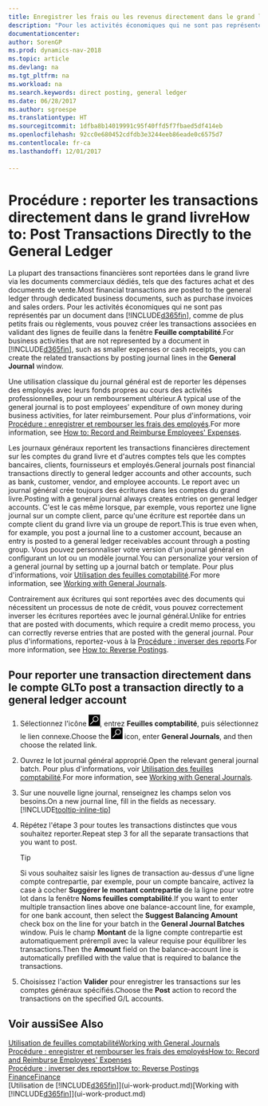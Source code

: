 ```yaml
---
title: Enregistrer les frais ou les revenus directement dans le grand livre
description: "Pour les activités économiques qui ne sont pas représentées par un document, comme de plus petits frais ou règlements, vous pouvez créer les transactions associées en reportant des lignes de journal dans la fenêtre Journal général."
documentationcenter: 
author: SorenGP
ms.prod: dynamics-nav-2018
ms.topic: article
ms.devlang: na
ms.tgt_pltfrm: na
ms.workload: na
ms.search.keywords: direct posting, general ledger
ms.date: 06/28/2017
ms.author: sgroespe
ms.translationtype: HT
ms.sourcegitcommit: 1dfba8b14019991c95f40ffd5f7fbaed5df414eb
ms.openlocfilehash: 92cc0e680452cdfdb3e3244eeb86eade0c6575d7
ms.contentlocale: fr-ca
ms.lasthandoff: 12/01/2017

---
```

# <a name="how-to-post-transactions-directly-to-the-general-ledger"></a><span data-ttu-id="e7318-103">Procédure : reporter les transactions directement dans le grand livre</span><span class="sxs-lookup"><span data-stu-id="e7318-103">How to: Post Transactions Directly to the General Ledger</span></span>
<span data-ttu-id="e7318-104">La plupart des transactions financières sont reportées dans le grand livre via les documents commerciaux dédiés, tels que des factures achat et des documents de vente.</span><span class="sxs-lookup"><span data-stu-id="e7318-104">Most financial transactions are posted to the general ledger through dedicated business documents, such as purchase invoices and sales orders.</span></span> <span data-ttu-id="e7318-105">Pour les activités économiques qui ne sont pas représentés par un document dans [!INCLUDE[d365fin](includes/d365fin_md.md)], comme de plus petits frais ou règlements, vous pouvez créer les transactions associées en validant des lignes de feuille dans la fenêtre **Feuille comptabilité**.</span><span class="sxs-lookup"><span data-stu-id="e7318-105">For business activities that are not represented by a document in [!INCLUDE[d365fin](includes/d365fin_md.md)], such as smaller expenses or cash receipts, you can create the related transactions by posting journal lines in the **General Journal** window.</span></span>

<span data-ttu-id="e7318-106">Une utilisation classique du journal général est de reporter les dépenses des employés avec leurs fonds propres au cours des activités professionnelles, pour un remboursement ultérieur.</span><span class="sxs-lookup"><span data-stu-id="e7318-106">A typical use of the general journal is to post employees' expenditure of own money during business activities, for later reimbursement.</span></span> <span data-ttu-id="e7318-107">Pour plus d'informations, voir [Procédure : enregistrer et rembourser les frais des employés](finance-how-record-reimburse-employee-expenses.md).</span><span class="sxs-lookup"><span data-stu-id="e7318-107">For more information, see [How to: Record and Reimburse Employees' Expenses](finance-how-record-reimburse-employee-expenses.md).</span></span>

<span data-ttu-id="e7318-108">Les journaux généraux reportent les transactions financières directement sur les comptes du grand livre et d'autres comptes tels que les comptes bancaires, clients, fournisseurs et employés.</span><span class="sxs-lookup"><span data-stu-id="e7318-108">General journals post financial transactions directly to general ledger accounts and other accounts, such as bank, customer, vendor, and employee accounts.</span></span> <span data-ttu-id="e7318-109">Le report avec un journal général crée toujours des écritures dans les comptes du grand livre.</span><span class="sxs-lookup"><span data-stu-id="e7318-109">Posting with a general journal always creates entries on general ledger accounts.</span></span> <span data-ttu-id="e7318-110">C'est le cas même lorsque, par exemple, vous reportez une ligne journal sur un compte client, parce qu'une écriture est reportée dans un compte client du grand livre via un groupe de report.</span><span class="sxs-lookup"><span data-stu-id="e7318-110">This is true even when, for example, you post a journal line to a customer account, because an entry is posted to a general ledger receivables account through a posting group.</span></span> <span data-ttu-id="e7318-111">Vous pouvez personnaliser votre version d'un journal général en configurant un lot ou un modèle journal.</span><span class="sxs-lookup"><span data-stu-id="e7318-111">You can personalize your version of a general journal by setting up a journal batch or template.</span></span> <span data-ttu-id="e7318-112">Pour plus d'informations, voir [Utilisation des feuilles comptabilité](ui-work-general-journals.md).</span><span class="sxs-lookup"><span data-stu-id="e7318-112">For more information, see [Working with General Journals](ui-work-general-journals.md).</span></span>

<span data-ttu-id="e7318-113">Contrairement aux écritures qui sont reportées avec des documents qui nécessitent un processus de note de crédit, vous pouvez correctement inverser les écritures reportées avec le journal général.</span><span class="sxs-lookup"><span data-stu-id="e7318-113">Unlike for entries that are posted with documents, which require a credit memo process, you can correctly reverse entries that are posted with the general journal.</span></span> <span data-ttu-id="e7318-114">Pour plus d'informations, reportez-vous à la [Procédure : inverser des reports](finance-how-reverse-journal-posting.md).</span><span class="sxs-lookup"><span data-stu-id="e7318-114">For more information, see [How to: Reverse Postings](finance-how-reverse-journal-posting.md).</span></span>

## <a name="to-post-a-transaction-directly-to-a-general-ledger-account"></a><span data-ttu-id="e7318-115">Pour reporter une transaction directement dans le compte GL</span><span class="sxs-lookup"><span data-stu-id="e7318-115">To post a transaction directly to a general ledger account</span></span>
1. <span data-ttu-id="e7318-116">Sélectionnez l'icône ![Page ou état pour la recherche](media/ui-search/search_small.png "Page ou état pour la recherche"), entrez **Feuilles comptabilité**, puis sélectionnez le lien connexe.</span><span class="sxs-lookup"><span data-stu-id="e7318-116">Choose the ![Search for Page or Report](media/ui-search/search_small.png "Search for Page or Report icon") icon, enter **General Journals**, and then choose the related link.</span></span>
2. <span data-ttu-id="e7318-117">Ouvrez le lot journal général approprié.</span><span class="sxs-lookup"><span data-stu-id="e7318-117">Open the relevant general journal batch.</span></span> <span data-ttu-id="e7318-118">Pour plus d'informations, voir [Utilisation des feuilles comptabilité](ui-work-general-journals.md).</span><span class="sxs-lookup"><span data-stu-id="e7318-118">For more information, see [Working with General Journals](ui-work-general-journals.md).</span></span>
3. <span data-ttu-id="e7318-119">Sur une nouvelle ligne journal, renseignez les champs selon vos besoins.</span><span class="sxs-lookup"><span data-stu-id="e7318-119">On a new journal line, fill in the fields as necessary.</span></span> [!INCLUDE[tooltip-inline-tip](includes/tooltip-inline-tip_md.md)]    
4. <span data-ttu-id="e7318-120">Répétez l'étape 3 pour toutes les transactions distinctes que vous souhaitez reporter.</span><span class="sxs-lookup"><span data-stu-id="e7318-120">Repeat step 3 for all the separate transactions that you want to post.</span></span>

    > [!TIP]  
    > <span data-ttu-id="e7318-121">Si vous souhaitez saisir les lignes de transaction au-dessus d'une ligne compte contrepartie, par exemple, pour un compte bancaire, activez la case à cocher **Suggérer le montant contrepartie** de la ligne pour votre lot dans la fenêtre **Noms feuilles comptabilité**.</span><span class="sxs-lookup"><span data-stu-id="e7318-121">If you want to enter multiple transaction lines above one balance-account line, for example, for one bank account, then select the **Suggest Balancing Amount** check box on the line for your batch in the **General Journal Batches** window.</span></span> <span data-ttu-id="e7318-122">Puis le champ **Montant** de la ligne compte contrepartie est automatiquement prérempli avec la valeur requise pour équilibrer les transactions.</span><span class="sxs-lookup"><span data-stu-id="e7318-122">Then the **Amount** field on the balance-account line is automatically prefilled with the value that is required to balance the transactions.</span></span>
5. <span data-ttu-id="e7318-123">Choisissez l'action **Valider** pour enregistrer les transactions sur les comptes généraux spécifiés.</span><span class="sxs-lookup"><span data-stu-id="e7318-123">Choose the **Post** action to record the transactions on the specified G/L accounts.</span></span>

## <a name="see-also"></a><span data-ttu-id="e7318-124">Voir aussi</span><span class="sxs-lookup"><span data-stu-id="e7318-124">See Also</span></span>
[<span data-ttu-id="e7318-125">Utilisation de feuilles comptabilité</span><span class="sxs-lookup"><span data-stu-id="e7318-125">Working with General Journals</span></span>](ui-work-general-journals.md)  
[<span data-ttu-id="e7318-126">Procédure : enregistrer et rembourser les frais des employés</span><span class="sxs-lookup"><span data-stu-id="e7318-126">How to: Record and Reimburse Employees' Expenses</span></span>](finance-how-record-reimburse-employee-expenses.md)  
[<span data-ttu-id="e7318-127">Procédure : inverser des reports</span><span class="sxs-lookup"><span data-stu-id="e7318-127">How to: Reverse Postings</span></span>](finance-how-reverse-journal-posting.md)  
[<span data-ttu-id="e7318-128">Finance</span><span class="sxs-lookup"><span data-stu-id="e7318-128">Finance</span></span>](finance.md)  
<span data-ttu-id="e7318-129">[Utilisation de [!INCLUDE[d365fin](includes/d365fin_md.md)]](ui-work-product.md)</span><span class="sxs-lookup"><span data-stu-id="e7318-129">[Working with [!INCLUDE[d365fin](includes/d365fin_md.md)]](ui-work-product.md)</span></span>  

